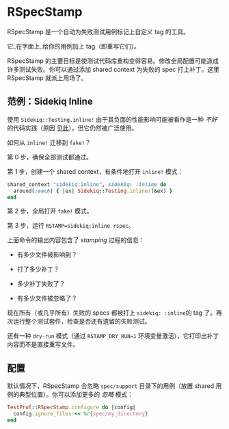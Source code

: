 # RSpecStamp

RSpecStamp 是一个自动为失败测试用例标记上自定义 tag 的工具。

它_在字面上_给你的用例加上 tag（即重写它们）。

RSpecStamp 的主要目标是使测试代码库重构变得容易。修改全局配置可能造成许多测试失败。你可以通过添加 shared context 为失败的 spec 打上补丁。这里 RSpecStamp 就派上用场了。

## 范例：Sidekiq Inline

使用 `Sidekiq::Testing.inline!` 由于其负面的性能影响可能被看作是一种 _不好_ 的代码实践（原因 [见此](https://github.com/mperham/sidekiq/issues/3495)）。但它仍然被广泛使用。

如何从 `inline!` 迁移到 `fake!`？

第 0 步，确保全部测试都通过。

第 1 步，创建一个 shared context，有条件地打开 `inline!` 模式：

```ruby
shared_context "sidekiq:inline", sidekiq: :inline do
  around(:each) { |ex| Sidekiq::Testing.inline!(&ex) }
end
```

第 2 步，全局打开 `fake!` 模式。

第 3 步，运行 `RSTAMP=sidekiq:inline rspec`。

上面命令的输出内容包含了 _stamping_ 过程的信息：

- 有多少文件被影响到？

- 打了多少补丁？

- 多少补丁失败了？

- 有多少文件被忽略了？

现在所有（或几乎所有）失败的 specs 都被打上 `sidekiq: :inline`的 tag 了。再次运行整个测试套件，检查是否还有遗留的失败测试。

还有一种 `dry-run` 模式（通过 `RSTAMP_DRY_RUN=1` 环境变量激活），它打印出补丁内容而不是直接重写文件。

## 配置

默认情况下，RSpecStamp 会忽略 `spec/support` 目录下的用例（放置 shared 用例的典型位置）。你可以添加更多的 _忽略_ 模式：

```ruby
TestProf::RSpecStamp.configure do |config|
  config.ignore_files << %r{spec/my_directory}
end
```
